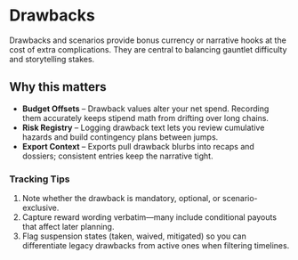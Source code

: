 <!--
MIT License

Copyright (c) 2025 Bloodawn

Permission is hereby granted, free of charge, to any person obtaining a copy
of this software and associated documentation files (the "Software"), to deal
in the Software without restriction, including without limitation the rights
to use, copy, modify, merge, publish, distribute, sublicense, and/or sell
copies of the Software, and to permit persons to do so, subject to the
following conditions:

The above copyright notice and this permission notice shall be included in all
copies or substantial portions of the Software.

THE SOFTWARE IS PROVIDED "AS IS", WITHOUT WARRANTY OF ANY KIND, EXPRESS OR
IMPLIED, INCLUDING BUT NOT LIMITED TO THE WARRANTIES OF MERCHANTABILITY,
FITNESS FOR A PARTICULAR PURPOSE AND NONINFRINGEMENT. IN NO EVENT SHALL THE
AUTHORS OR COPYRIGHT HOLDERS BE LIABLE FOR ANY CLAIM, DAMAGES OR OTHER
LIABILITY, WHETHER IN AN ACTION OF CONTRACT, TORT OR OTHERWISE, ARISING FROM,
OUT OF OR IN CONNECTION WITH THE SOFTWARE OR THE USE OR OTHER DEALINGS IN THE
SOFTWARE.
-->

# Drawbacks

Drawbacks and scenarios provide bonus currency or narrative hooks at the cost of extra complications. They are central to balancing gauntlet difficulty and storytelling stakes.

## Why this matters

- **Budget Offsets** – Drawback values alter your net spend. Recording them accurately keeps stipend math from drifting over long chains.
- **Risk Registry** – Logging drawback text lets you review cumulative hazards and build contingency plans between jumps.
- **Export Context** – Exports pull drawback blurbs into recaps and dossiers; consistent entries keep the narrative tight.

### Tracking Tips

1. Note whether the drawback is mandatory, optional, or scenario-exclusive.
2. Capture reward wording verbatim—many include conditional payouts that affect later planning.
3. Flag suspension states (taken, waived, mitigated) so you can differentiate legacy drawbacks from active ones when filtering timelines.
